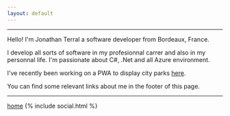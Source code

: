 ```yaml
---
layout: default
---
```


<section id="hero">
    <div class="hero-inner">
      <div class="container">
        <div class="about-content">
          <hr>
          <p>
            Hello! I'm Jonathan Terral a software developer from Bordeaux, France.
          </p>
          <p>
              I develop all sorts of software in my profesionnal carrer and also in my personnal life. I'm passionate about C#, .Net and all Azure environment.
          </p>
          <p>
            I've recently been working on a PWA to display city parks <a href="https://parking.jootl.co" target="_blank">here</a>.
          </p>
          <p>
            You can find some relevant links about me in the footer of this page.
          </p>
          <hr>
        </div>
        <a href="{{ '/' | prepend: site.baseurl }}" class="button button-ghost" title="home">home</a>
        {% include social.html %}
    </div>
  </div>
</section>
